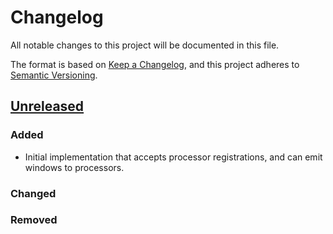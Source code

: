 # Changelog

All notable changes to this project will be documented in this file.

The format is based on [Keep a Changelog](https://keepachangelog.com/en/1.1.0/),
and this project adheres to [Semantic Versioning](https://semver.org/spec/v2.0.0.html).

## [Unreleased]

### Added

- Initial implementation that accepts processor registrations, and can emit windows to processors.

### Changed

### Removed

[unreleased]: https://github.com/Predixus/Orca/compare/v0.0.0...HEAD
